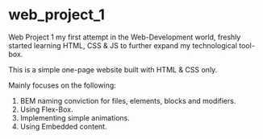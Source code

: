 # web_project_1

Web Project 1
my first attempt in the Web-Development world, freshly started learning HTML, CSS & JS to further expand my technological tool-box.

This is a simple one-page website built with HTML & CSS only.

Mainly focuses on the following:
1. BEM naming conviction for files, elements, blocks and modifiers.
2. Using Flex-Box.
3. Implementing simple animations.
4. Using Embedded content.
